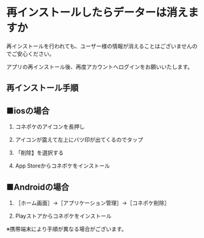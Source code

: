 # 再インストールしたらデーターは消えますか

再インストールを行われても、ユーザー様の情報が消えることはございませんのでご安心ください。  

アプリの再インストール後、再度アカウントへログインをお願いいたします。

## 再インストール手順

## ■iosの場合

1. コネポケのアイコンを長押し

1. アイコンが震えて左上にバツ印が出てくるのでタップ

1. 「削除】を選択する

1. App Storeからコネポケをインストール

## ■Androidの場合

1. ［ホーム画面］→［アプリケーション管理］→［コネポケ削除］

1. Playストアからコネポケをインストール

※携帯端末により手順が異なる場合がございます。